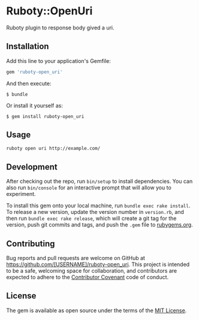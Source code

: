 # Ruboty::OpenUri

Ruboty plugin to response body gived a uri.

## Installation

Add this line to your application's Gemfile:

```ruby
gem 'ruboty-open_uri'
```

And then execute:

    $ bundle

Or install it yourself as:

    $ gem install ruboty-open_uri

## Usage

```
ruboty open uri http://example.com/
```

## Development

After checking out the repo, run `bin/setup` to install dependencies. You can also run `bin/console` for an interactive prompt that will allow you to experiment.

To install this gem onto your local machine, run `bundle exec rake install`. To release a new version, update the version number in `version.rb`, and then run `bundle exec rake release`, which will create a git tag for the version, push git commits and tags, and push the `.gem` file to [rubygems.org](https://rubygems.org).

## Contributing

Bug reports and pull requests are welcome on GitHub at https://github.com/[USERNAME]/ruboty-open_uri. This project is intended to be a safe, welcoming space for collaboration, and contributors are expected to adhere to the [Contributor Covenant](contributor-covenant.org) code of conduct.


## License

The gem is available as open source under the terms of the [MIT License](http://opensource.org/licenses/MIT).

